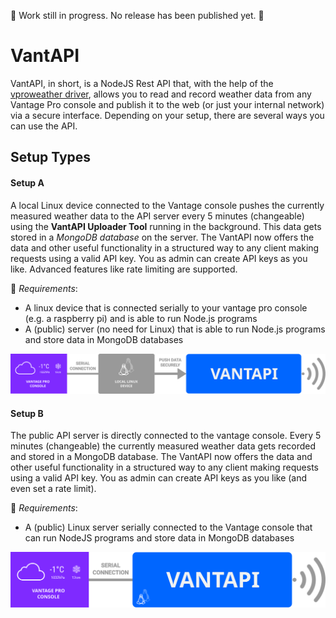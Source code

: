 🔴 Work still in progress. No release has been published yet. 🔴

# VantAPI

VantAPI, in short, is a NodeJS Rest API that, with the help of the [vproweather driver](https://github.com/bytesnz/vproweather), allows you to read and record weather data from any Vantage Pro console and publish it to the web (or just your internal network) via a secure interface.
Depending on your setup, there are several ways you can use the API.

## Setup Types

#### Setup A

A local Linux device connected to the Vantage console pushes the currently measured weather data to the API server every 5 minutes (changeable) using the **VantAPI Uploader Tool** running in the background. This data gets stored in a _MongoDB database_ on the server. The VantAPI now offers the data and other useful functionality in a structured way to any client making requests using a valid API key. You as admin can create API keys as you like. Advanced features like rate limiting are supported.

🔷 *Requirements*:

- A linux device that is connected serially to your vantage pro console (e.g. a raspberry pi) and is able to run Node.js programs
- A (public) server (no need for Linux) that is able to run Node.js programs and store data in MongoDB databases

![](screenshotsAndShowcase/Setup1.svg)

#### Setup B

The public API server is directly connected to the vantage console. Every 5 minutes (changeable) the currently measured weather data gets recorded and stored in a MongoDB database. The VantAPI now offers the data and other useful functionality in a structured way to any client making requests using a valid API key. You as admin can create API keys as you like (and even set a rate limit).

🔷 *Requirements*:

- A (public) Linux server serially connected to the Vantage console that can run NodeJS programs and store data in MongoDB databases

![](screenshotsAndShowcase/Setup2.svg)